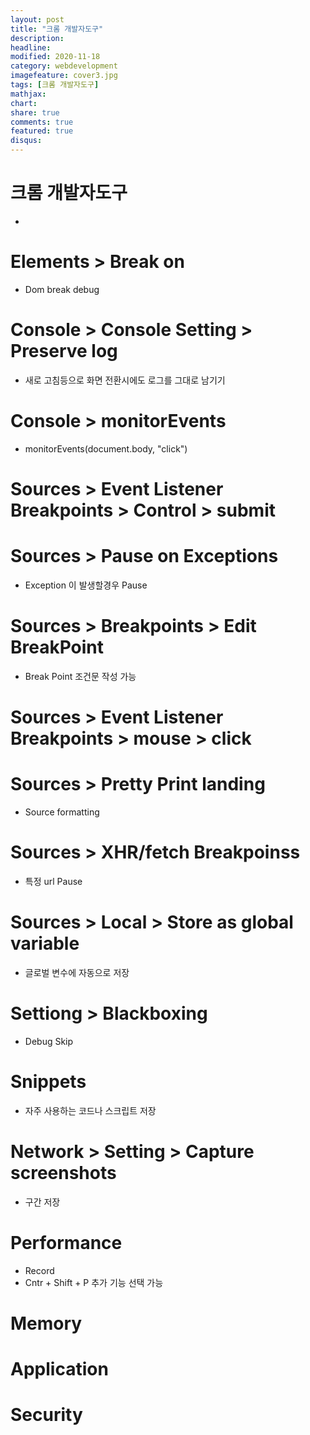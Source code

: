 ```yaml
---
layout: post
title: "크롬 개발자도구"
description: 
headline: 
modified: 2020-11-18
category: webdevelopment
imagefeature: cover3.jpg
tags: [크롬 개발자도구]
mathjax: 
chart: 
share: true
comments: true
featured: true
disqus:
---
```


# 크롬 개발자도구
-  

# Elements > Break on
- Dom break debug

# Console > Console Setting > Preserve log
- 새로 고침등으로 화면 전환시에도 로그를 그대로 남기기

# Console > monitorEvents
- monitorEvents(document.body, "click")

# Sources > Event Listener Breakpoints > Control > submit

# Sources > Pause on Exceptions
- Exception 이 발생할경우 Pause

# Sources > Breakpoints > Edit BreakPoint
- Break Point 조건문 작성 가능

# Sources > Event Listener Breakpoints > mouse > click

# Sources > Pretty Print landing
- Source formatting

# Sources > XHR/fetch Breakpoinss
- 특정 url Pause

# Sources > Local > Store as global variable
- 글로벌 변수에 자동으로 저장


# Settiong > Blackboxing
- Debug Skip


# Snippets
- 자주 사용하는 코드나 스크립트 저장

# Network > Setting > Capture screenshots
- 구간 저장

# Performance 
- Record 
- Cntr + Shift + P 추가 기능 선택 가능

# Memory

# Application

# Security